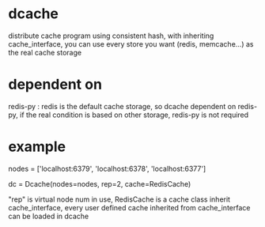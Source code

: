 dcache
======

distribute cache program using consistent hash, with inheriting cache_interface, you can use every store you want (redis, memcache...) as the real cache storage


dependent on
======

redis-py :
  redis is the default cache storage, so dcache dependent on redis-py, if the real condition is based on other storage, redis-py is not required

example
======

nodes = ['localhost:6379', 'localhost:6378', 'localhost:6377']

dc = Dcache(nodes=nodes, rep=2, cache=RedisCache)

"rep" is virtual node num in use, RedisCache is a cache class inherit cache_interface, every user defined cache inherited from cache_interface can be loaded in dcache
